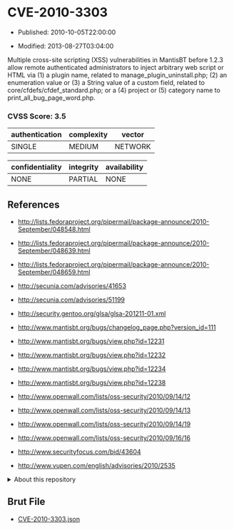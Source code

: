 # CVE-2010-3303

- Published: 2010-10-05T22:00:00

- Modified: 2013-08-27T03:04:00

Multiple cross-site scripting (XSS) vulnerabilities in MantisBT before 1.2.3 allow remote authenticated administrators to inject arbitrary web script or HTML via (1) a plugin name, related to manage_plugin_uninstall.php; (2) an enumeration value or (3) a String value of a custom field, related to core/cfdefs/cfdef_standard.php; or a (4) project or (5) category name to print_all_bug_page_word.php.

### CVSS Score: **3.5**

| authentication | complexity | vector |
| --- | --- | --- |
| SINGLE | MEDIUM | NETWORK |

| confidentiality | integrity | availability |
| --- | --- | --- |
| NONE | PARTIAL | NONE |

## References

* http://lists.fedoraproject.org/pipermail/package-announce/2010-September/048548.html

* http://lists.fedoraproject.org/pipermail/package-announce/2010-September/048639.html

* http://lists.fedoraproject.org/pipermail/package-announce/2010-September/048659.html

* http://secunia.com/advisories/41653

* http://secunia.com/advisories/51199

* http://security.gentoo.org/glsa/glsa-201211-01.xml

* http://www.mantisbt.org/bugs/changelog_page.php?version_id=111

* http://www.mantisbt.org/bugs/view.php?id=12231

* http://www.mantisbt.org/bugs/view.php?id=12232

* http://www.mantisbt.org/bugs/view.php?id=12234

* http://www.mantisbt.org/bugs/view.php?id=12238

* http://www.openwall.com/lists/oss-security/2010/09/14/12

* http://www.openwall.com/lists/oss-security/2010/09/14/13

* http://www.openwall.com/lists/oss-security/2010/09/14/19

* http://www.openwall.com/lists/oss-security/2010/09/16/16

* http://www.securityfocus.com/bid/43604

* http://www.vupen.com/english/advisories/2010/2535

<details>
<summary>About this repository</summary> 

  This repository is part of the project [Live Hack CVE](https://github.com/Live-Hack-CVE). Main website can be found [www.live-hack.org](https://www.live-hack.org) 
  
  Made by [Sn0wAlice](https://github.com/Sn0wAlice) for the people that care about security and need to have a feed of the latest CVEs. Hope you enjoy it, don't forget to star the repo and follow me on [Twitter](https://twitter.com/Sn0wAlice) and [Github](https://github.com/Sn0wAlice). And that is my [personnal website](https://www.alice-snow.me/)

  - [Home Page](https://github.com/Live-Hack-CVE)
  - [Framework](https://github.com/Live-Hack-CVE/cve-framework)
  - [CVE database](https://github.com/Live-Hack-CVE/full_database)
  - [Changelog](https://github.com/Live-Hack-CVE/Changelog)
</details>

## Brut File

* [CVE-2010-3303.json](https://raw.githubusercontent.com/Live-Hack-CVE/full_database/main/cves/2010/CVE-2010-3303.json)

